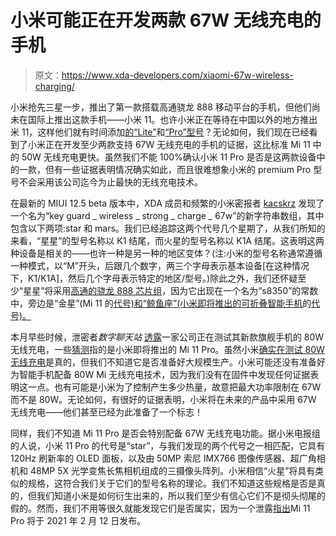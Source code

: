 # 小米可能正在开发两款 67W 无线充电的手机

> 原文：<https://www.xda-developers.com/xiaomi-67w-wireless-charging/>

小米抢先三星一步，推出了第一款搭载高通骁龙 888 移动平台的手机，但他们尚未在国际上推出这款手机——小米 11。也许小米正在等待在中国以外的地方推出米 11，这样他们就有时间添加[的“Lite”](https://www.xda-developers.com/xiaomi-prepares-add-mid-range-lite-model-mi-11-line/)和[“Pro”型号](https://www.xda-developers.com/miui-12-gallery-confirm-xiaomi-mi-11-pro/)？无论如何，我们现在已经看到了小米正在开发至少两款支持 67W 无线充电的手机的证据，这比标准 Mi 11 中的 50W 无线充电更快。虽然我们不能 100%确认小米 11 Pro 是否是这两款设备中的一款，但有一些证据表明情况确实如此，而且很难想象小米的 premium Pro 型号不会采用该公司迄今为止最快的无线充电技术。

在最新的 MIUI 12.5 beta 版本中，XDA 成员和频繁的小米密报者 [kacskrz](https://forum.xda-developers.com/m/kacskrz.8240900/about) 发现了一个名为“key guard _ wireless _ strong _ charge _ 67w”的新字符串数组，其中包含以下两项:star 和 mars。我们已经追踪这两个代号几个星期了，从我们所知的来看，“星星”的型号名称以 K1 结尾，而火星的型号名称以 K1A 结尾。这表明这两种设备是相关的——也许一种是另一种的地区变体？(注:小米的型号名称通常遵循一种模式，以“M”开头，后跟几个数字，两三个字母表示基本设备[在这种情况下，K1/K1A]，然后几个字母表示特定的地区/型号。)除此之外，我们还怀疑至少“星星”将采用[高通的骁龙 888 芯片组](https://www.xda-developers.com/qualcomm-snapdragon-888-explained-specs-features/)，因为它出现在一个名为“s8350”的常数中，旁边是“金星”(Mi 11 的[代号)和“鲸鱼座”(小米即将推出的可折叠智能手机](https://www.xda-developers.com/xiaomi-mi-11-kernel-source-code/)的[代号)。](https://www.xda-developers.com/xiaomi-foldable-smartphone-cetus-108mp-camera-miui-12-code-hint/)

本月早些时候，泄密者*数字聊天站* [透露](https://m.weibo.cn/detail/4593213618788248)一家公司正在测试其新款旗舰手机的 80W 无线充电，一些[猜测](https://www.gsmarena.com/xiaomi_might_bring_80w_wireless_charging_to_the_mi_11_pro-news-47208.php)指的是小米即将推出的 Mi 11 Pro。虽然小米[确实在测试 80W 无线充电](https://www.xda-developers.com/xiaomi-80w-wireless-charging-fills-4000mah-battery-19-minutes/)是真的，但我们不知道它是否准备好大规模生产。小米可能还没有准备好为智能手机配备 80W Mi 无线充电技术，因为我们没有在固件中发现任何证据表明这一点。也有可能是小米为了控制产生多少热量，故意把最大功率限制在 67W 而不是 80W。无论如何，有很好的证据表明，小米将在未来的产品中采用 67W 无线充电——他们甚至已经为此准备了一个标志！

同样，我们不知道 Mi 11 Pro 是否会特别配备 67W 无线充电功能。据小米电报组的人说，小米 11 Pro 的代号是“star”，与我们发现的两个代号之一相匹配，它具有 120Hz 刷新率的 OLED 面板，以及由 50MP 索尼 IMX766 图像传感器、超广角相机和 48MP 5X 光学变焦长焦相机组成的三摄像头阵列。小米相信“火星”将具有类似的规格，这符合我们关于它们的型号名称的理论。我们不知道这些规格是否是真的，但我们知道小米是如何衍生出来的，所以我们至少有信心它们不是彻头彻尾的假的。然而，我们不用等很久就能发现它们是否属实，因为一个泄露[指出](https://www.gsmarena.com/xiaomi_mi_11_pro_to_arrive_in_february_2021-news-46932.php)Mi 11 Pro 将于 2021 年 2 月 12 日发布。